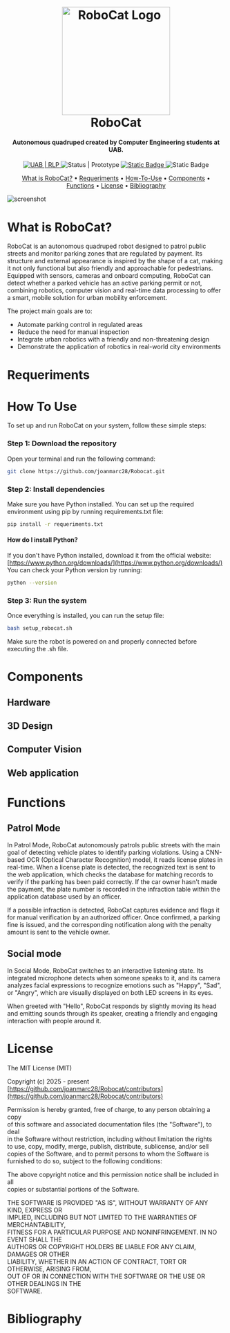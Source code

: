 <h1 align="center">
  <br>
  <img src="https://i.ibb.co/Gfq6n7K3/robocat-logo.png" alt="RoboCat Logo" width="250">
  <br>
  RoboCat
  <br>
</h1>

<h4 align="center">Autonomous quadruped created by Computer Engineering students at UAB.</h4>

<p align="center">
 
 <!----------------------- UAB | Robótica ----------------------->
  <a href="https://rlpengineeringschooluab.wordpress.com">
    <img alt="UAB | RLP" src="https://img.shields.io/badge/UAB-RLP-01853A">
  </a>
 <!--------------------------- Status --------------------------->
     <img alt="Status | Prototype" src="https://img.shields.io/badge/status-prototype-yellow">
  
  <!-------------------------- Version -------------------------->
  <a href="https://saythanks.io/to/bullredeyes@gmail.com">
      <img alt="Static Badge" src="https://img.shields.io/badge/version-%3F%3F%3F-green">
  </a>
  
  <!--------------------------- THX U --------------------------->
   <img alt="Static Badge" src="https://img.shields.io/badge/Thank%20you%20%3C3!-blue">
</p>

 <!---Modificar per els nostres casos--->
<p align="center">
  <a href="#What-is-RoboCat?">What is RoboCat?</a> •
  <a href="#Requeriments">Requeriments</a> •
  <a href="#How-To-Use">How-To-Use</a> •
  <a href="#Components">Components</a> •
  <a href="#Functions">Functions</a> •
  <a href="#License">License</a> •
  <a href="#Bibliography">Bibliography</a> 
  
</p>

![screenshot](https://raw.githubusercontent.com/amitmerchant1990/electron-markdownify/master/app/img/markdownify.gif)

# What is RoboCat?

RoboCat is an autonomous quadruped robot designed to patrol public streets and monitor parking zones that are regulated by payment. Its structure and external appearance is inspired by the shape of a cat, making it not only functional but also friendly and approachable for pedestrians.
Equipped with sensors, cameras and onboard computing, RoboCat can detect whether a parked vehicle has an active parking permit or not, combining robotics, computer vision and real-time data processing to offer a smart, mobile solution for urban mobility enforcement.

The project main goals are to:
  - Automate parking control in regulated areas </u>
  - Reduce the need for manual inspection </u>
  - Integrate urban robotics with a friendly and non-threatening design </u>
  - Demonstrate the application of robotics in real-world city environments </u>

# Requeriments

# How To Use

To set up and run RoboCat on your system, follow these simple steps:
### Step 1: Download the repository
Open your terminal and run the following command:
```bash
git clone https://github.com/joanmarc28/Robocat.git
```
### Step 2: Install dependencies
Make sure you have Python installed. You can set up the required environment using pip by running requirements.txt file:
```bash
pip install -r requeriments.txt
```
#### How do I install Python?
If you don't have Python installed, download it from the official website:
[https://www.python.org/downloads/](https://www.python.org/downloads/)
You can check your Python version by running:
```bash
python --version
```
### Step 3: Run the system
Once everything is installed, you can run the setup file:
```bash
bash setup_robocat.sh
```
Make sure the robot is powered on and properly connected before executing the .sh file.

# Components

## Hardware 

## 3D Design

## Computer Vision

## Web application

# Functions
## Patrol Mode
In Patrol Mode, RoboCat autonomously patrols public streets with the main goal of detecting vehicle plates to identify parking violations. Using a CNN-based OCR (Optical Character Recognition) model, it reads license plates in real-time. When a license plate is detected, the recognized text is sent to the web application, which checks the database for matching records to verify if the parking has been paid correctly. If the car owner hasn't made the payment, the plate number is recorded in the infraction table within the application database used by an officer.

If a possible infraction is detected, RoboCat captures evidence and flags it for manual verification by an authorized officer. Once confirmed, a parking fine is issued, and the corresponding notification along with the penalty amount is sent to the vehicle owner.

## Social mode
In Social Mode, RoboCat switches to an interactive listening state. Its integrated microphone detects when someone speaks to it, and its camera analyzes facial expressions to recognize emotions such as "Happy", "Sad", or "Angry", which are visually displayed on both LED screens in its eyes.

When greeted with "Hello", RoboCat responds by slightly moving its head and emitting sounds through its speaker, creating a friendly and engaging interaction with people around it.
 
# License
The MIT License (MIT)

Copyright (c) 2025 - present  
[https://github.com/joanmarc28/Robocat/contributors](https://github.com/joanmarc28/Robocat/contributors)

Permission is hereby granted, free of charge, to any person obtaining a copy  
of this software and associated documentation files (the "Software"), to deal  
in the Software without restriction, including without limitation the rights  
to use, copy, modify, merge, publish, distribute, sublicense, and/or sell  
copies of the Software, and to permit persons to whom the Software is  
furnished to do so, subject to the following conditions:

The above copyright notice and this permission notice shall be included in all  
copies or substantial portions of the Software.

THE SOFTWARE IS PROVIDED "AS IS", WITHOUT WARRANTY OF ANY KIND, EXPRESS OR  
IMPLIED, INCLUDING BUT NOT LIMITED TO THE WARRANTIES OF MERCHANTABILITY,  
FITNESS FOR A PARTICULAR PURPOSE AND NONINFRINGEMENT. IN NO EVENT SHALL THE  
AUTHORS OR COPYRIGHT HOLDERS BE LIABLE FOR ANY CLAIM, DAMAGES OR OTHER  
LIABILITY, WHETHER IN AN ACTION OF CONTRACT, TORT OR OTHERWISE, ARISING FROM,  
OUT OF OR IN CONNECTION WITH THE SOFTWARE OR THE USE OR OTHER DEALINGS IN THE  
SOFTWARE.

# Bibliography
